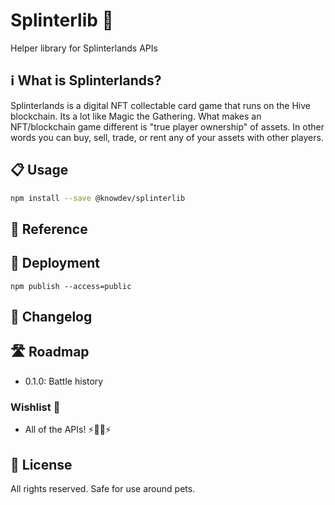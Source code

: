 # Splinterlib 🔮

Helper library for Splinterlands APIs

## ℹ️ What is Splinterlands?

Splinterlands is a digital NFT collectable card game that runs on the Hive blockchain.
Its a lot like Magic the Gathering.
What makes an NFT/blockchain game different is "true player ownership" of assets.
In other words you can buy, sell, trade, or rent any of your assets with other players.

## 📋 Usage

``` bash
npm install --save @knowdev/splinterlib
```

## 📖 Reference

## 🚀 Deployment

`npm publish --access=public`

## 📝 Changelog

## 🛣 Roadmap

* 0.1.0: Battle history

### Wishlist 🌠

* All of the APIs! ⚡️🧙‍♂️⚡️

## 📜 License

All rights reserved. Safe for use around pets.
